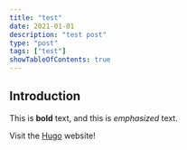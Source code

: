 ```yaml
---
title: "test"
date: 2021-01-01
description: "test post"
type: "post"
tags: ["test"]
showTableOfContents: true
---
```

## Introduction

This is **bold** text, and this is *emphasized* text.

Visit the [Hugo](https://gohugo.io) website!